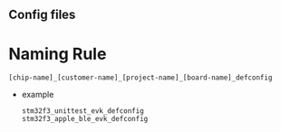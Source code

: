 Config files
---

# Naming Rule

```
[chip-name]_[customer-name]_[project-name]_[board-name]_defconfig
```

+ example

    ```
    stm32f3_unittest_evk_defconfig
    stm32f3_apple_ble_evk_defconfig
    ```

